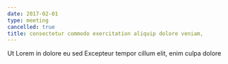 ```yaml
---
date: 2017-02-01
type: meeting
cancelled: true
title: consectetur commodo exercitation aliquip dolore veniam,
---
```

Ut Lorem in dolore eu sed Excepteur tempor cillum elit, enim culpa dolore